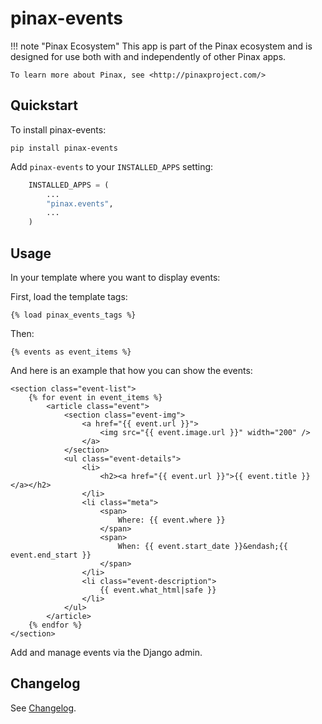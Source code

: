 # pinax-events


!!! note "Pinax Ecosystem"
    This app is part of the Pinax ecosystem and is designed for use
    both with and independently of other Pinax apps.

    To learn more about Pinax, see <http://pinaxproject.com/>


## Quickstart

To install pinax-events:

    pip install pinax-events

Add `pinax-events` to your `INSTALLED_APPS` setting:

```python
    INSTALLED_APPS = (
        ...
        "pinax.events",
        ...
    )
```

## Usage

In your template where you want to display events:

First, load the template tags:

    {% load pinax_events_tags %}

Then:

    {% events as event_items %}

And here is an example that how you can show the events:

    <section class="event-list">
        {% for event in event_items %}
            <article class="event">
                <section class="event-img">
                    <a href="{{ event.url }}">
                        <img src="{{ event.image.url }}" width="200" />
                    </a>
                </section>
                <ul class="event-details">
                    <li>
                        <h2><a href="{{ event.url }}">{{ event.title }}</a></h2>
                    </li>
                    <li class="meta">
                        <span>
                            Where: {{ event.where }}
                        </span>
                        <span>
                            When: {{ event.start_date }}&endash;{{ event.end_start }}
                        </span>
                    </li>
                    <li class="event-description">
                        {{ event.what_html|safe }}
                    </li>
                </ul>
            </article>
        {% endfor %}
    </section>

Add and manage events via the Django admin.

## Changelog

See [Changelog](./changelog.md).
